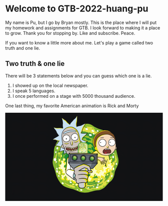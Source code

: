 # Welcome to GTB-2022-huang-pu

My name is Pu, but I go by Bryan mostly. This is the place where I will put my homework and assignments for GTB. I look forward to making it a place to grow. Thank you for stopping by. Like and subscribe. Peace.

If you want to know a little more about me. Let's play a game called two truth and one lie.



## Two truth & one lie

There will be 3 statements below and you can guess which one is a lie.

1. I showed up on the local newspaper.
2. I speak 5 languages.
3. I once performed on a stage with 5000 thousand audience.



One last thing, my favorite American animation is Rick and Morty

![rick_and_morty](asset/rick_and_morty.jpg)
